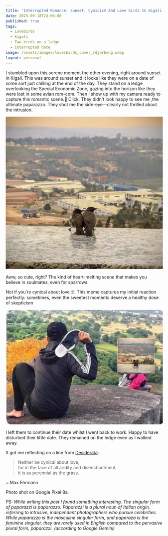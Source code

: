 ```yaml
---
title: 'Interrupted Romance: Sunset, Cynicism And Love birds In Kigali'
date: 2025-09-18T23:06:00
published: true
tags:
  - Lovebirds
  - Kigali
  - Two birds on a ledge
  - Interrupted date
image: /assets/images/loverbirds_cover_rdjarbeng.webp
layout: personal
---
```

I stumbled upon this serene moment the other evening, right around sunset in Kigali.  This was around sunset and it looks like they were on a date of some sort  just chilling at the end of the day. They stand on a ledge overlooking the Special Economic Zone, gazing into the horizon like they were lost in some avian rom-com.
Then I show up with my camera ready to capture this romantic scene.📸 Click. They didn't look happy to see me ,the ultimate paparazzo. They shot me the side-eye—clearly not thrilled about the intrusion. 

![Two little birds on a ledge at sunset over looking the special economic zone in Kigali](/assets/images/1000249706.jpg "Two little birds on a ledge at sunset over looking the special economic zone in Kigali. Photo by Richard Djarbeng")

Aww, so cute, right? The kind of heart-melting scene that makes you believe in soulmates, even for sparrows.

Not if you're cynical about love 🙄. This meme captures my initial reaction perfectly: sometimes, even the sweetest moments deserve a healthy dose of skepticism

![Man throwing slippers at couple meme with the lovebirds from Kigali](/assets/images/1000255940.webp "Man throwing slippers at couple meme with the lovebirds from Kigali")

 I left them to continue their date whilst I went back to work. Happy to have disturbed their little date. They remained on the ledge even as I walked away.

It got me reflecting on a line from [Desiderata](https://www.desiderata.com/desiderata.html):

> Neither be cynical about love;  
> for in the face of all aridity and disenchantment,  
> it is as perennial as the grass.

\~ Max Ehrmann

Photo shot on Google Pixel 8a.

_PS: While writing this post I found something interesting. The singular form of paparazzi is paparazzo. Paparazzi is a plural noun of Italian origin, referring to intrusive, independent photographers who pursue celebrities. While paparazzo is the masculine singular form, and paparaza is the feminine singular, they are rarely used in English compared to the pervasive plural form, paparazzi. (according to Google Gemini)_
